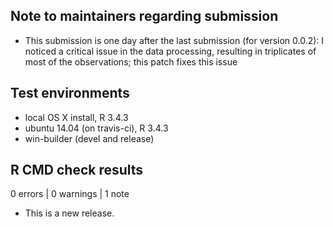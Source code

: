 ## Note to maintainers regarding submission

* This submission is one day after the last submission (for version 0.0.2): I noticed a critical issue in the data processing, resulting in triplicates of most of the observations; this patch fixes this issue

## Test environments
* local OS X install, R 3.4.3
* ubuntu 14.04 (on travis-ci), R 3.4.3
* win-builder (devel and release)

## R CMD check results

0 errors | 0 warnings | 1 note

* This is a new release.
